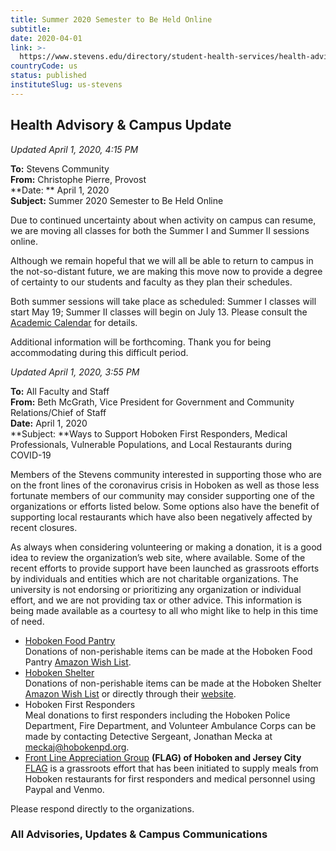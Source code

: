 ```yaml
---
title: Summer 2020 Semester to Be Held Online 
subtitle: 
date: 2020-04-01
link: >-
  https://www.stevens.edu/directory/student-health-services/health-advisory-update/coronavirus-2019-covid-19-information
countryCode: us
status: published
instituteSlug: us-stevens
---
```

## Health Advisory & Campus Update

_Updated  April 1, 2020, 4:15 PM_

**To:** Stevens Community  
 **From:** Christophe Pierre, Provost  
 **Date:  ** April 1, 2020   
 **Subject:**   Summer 2020 Semester to Be Held Online 

Due to continued uncertainty about when activity on campus can resume, we are moving all classes for both the Summer I and Summer II sessions online.

Although we remain hopeful that we will all be able to return to campus in the not-so-distant future, we are making this move now to provide a degree of certainty to our students and faculty as they plan their schedules. 

Both summer sessions will take place as scheduled: Summer I classes will start May 19; Summer II classes will begin on July 13. Please consult the [Academic Calendar](https://www.stevens.edu/sites/stevens_edu/files/files/registrar/calendar/2019-2020%20Academic%20Calendar.pdf) for details.

Additional information will be forthcoming. Thank you for being accommodating during this difficult period.

 

_Updated April 1, 2020, 3:55 PM_

**To:** All Faculty and Staff  
 **From:** Beth McGrath, Vice President for Government and Community Relations/Chief of Staff  
 **Date:**   April 1, 2020   
 **Subject:  **Ways to Support Hoboken First Responders, Medical Professionals, Vulnerable Populations, and Local Restaurants during COVID-19 

Members of the Stevens community interested in supporting those who are on the front lines of the coronavirus crisis in Hoboken as well as those less fortunate members of our community may consider supporting one of the organizations or efforts listed below.  Some options also have the benefit of supporting local restaurants which have also been negatively affected by recent closures.

As always when considering volunteering or making a donation, it is a good idea to review the organization’s web site, where available.  Some of the recent efforts to provide support have been launched as grassroots efforts by individuals and entities which are not charitable organizations.  The university is not endorsing or prioritizing any organization or individual effort, and we are not providing tax or other advice.  This information is being made available as a courtesy to all who might like to help in this time of need.

  * [Hoboken Food Pantry](https://www.hobokencc.org/foodpantry)  
Donations of non-perishable items can be made at the Hoboken Food Pantry [Amazon Wish List](https://www.amazon.com/hz/wishlist/ls/Z5851ZAWNLQY/).
  * [Hoboken Shelter](https://hobokenshelter.org/)  
Donations of non-perishable items can be made at the Hoboken Shelter [Amazon Wish List](https://www.amazon.com/gp/registry/wishlist/28CU0H1B5IWK2?ref_=cm_sw_r_cp_ep_ws_ydN7yb1AS0Z3C&pldnSite=1) or directly through their [website](https://hobokenshelter.org/donating-to-the-shelter/).
  * Hoboken First Responders  
Meal donations to first responders including the Hoboken Police Department, Fire Department, and Volunteer Ambulance Corps can be made by contacting Detective Sergeant, Jonathan Mecka at [meckaj@hobokenpd.org](mailto:meckaj@hobokenpd.org).
  * [Front Line Appreciation Group](https://www.facebook.com/groups/631298804317956/) **(FLAG) of Hoboken and Jersey City**  
[FLAG](https://www.facebook.com/groups/631298804317956/) is a grassroots effort that has been initiated to supply meals from Hoboken restaurants for first responders and medical personnel using Paypal and Venmo. 



Please respond directly to the organizations.

### All Advisories, Updates & Campus Communications
